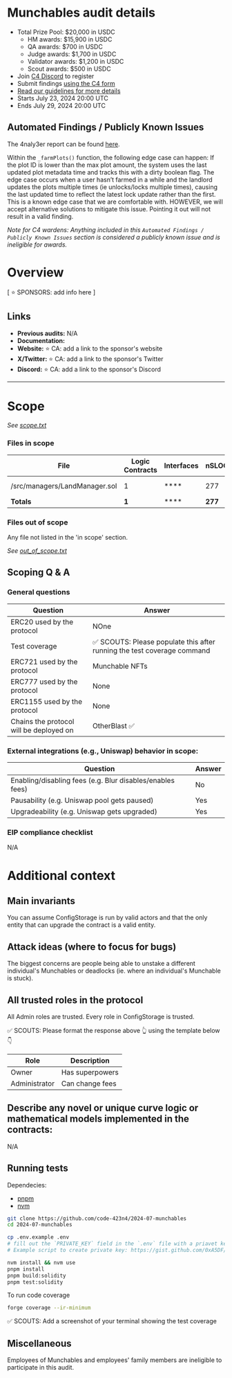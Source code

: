 # Munchables audit details

- Total Prize Pool: $20,000 in USDC
  - HM awards: $15,900 in USDC
  - QA awards: $700 in USDC
  - Judge awards: $1,700 in USDC
  - Validator awards: $1,200 in USDC
  - Scout awards: $500 in USDC
- Join [C4 Discord](https://discord.gg/code4rena) to register
- Submit findings [using the C4 form](https://code4rena.com/contests/2024-07-munchables/submit)
- [Read our guidelines for more details](https://docs.code4rena.com/roles/wardens)
- Starts July 23, 2024 20:00 UTC
- Ends July 29, 2024 20:00 UTC

## Automated Findings / Publicly Known Issues

The 4naly3er report can be found [here](https://github.com/code-423n4/2024-07-munchables/blob/main/4naly3er-report.md).

Within the `_farmPlots()` function, the following edge case can happen:
If the plot ID is lower than the max plot amount, the system uses the last updated plot metadata time and tracks this with a dirty boolean flag. The edge case occurs when a user hasn’t farmed in a while and the landlord updates the plots multiple times (ie unlocks/locks multiple times), causing the last updated time to reflect the latest lock update rather than the first. This is a known edge case that we are comfortable with. HOWEVER, we will accept alternative solutions to mitigate this issue. Pointing it out will not result in a valid finding.

_Note for C4 wardens: Anything included in this `Automated Findings / Publicly Known Issues` section is considered a publicly known issue and is ineligible for awards._

# Overview

[ ⭐️ SPONSORS: add info here ]

## Links

- **Previous audits:** N/A
- **Documentation:**
- **Website:** ⭐️ CA: add a link to the sponsor's website
- **X/Twitter:** ⭐️ CA: add a link to the sponsor's Twitter
- **Discord:** ⭐️ CA: add a link to the sponsor's Discord

---

# Scope

_See [scope.txt](https://github.com/code-423n4/2024-07-munchables/blob/main/scope.txt)_

### Files in scope

| File                          | Logic Contracts | Interfaces | nSLOC   | Purpose | Libraries used                                            |
| ----------------------------- | --------------- | ---------- | ------- | ------- | --------------------------------------------------------- |
| /src/managers/LandManager.sol | 1               | \*\*\*\*   | 277     |         | openzeppelin-contracts/contracts/token/ERC721/IERC721.sol |
| **Totals**                    | **1**           | \*\*\*\*   | **277** |         |                                                           |

### Files out of scope

Any file not listed in the 'in scope' section.

_See [out_of_scope.txt](https://github.com/code-423n4/2024-07-munchables/blob/main/out_of_scope.txt)_

## Scoping Q &amp; A

### General questions

| Question                                | Answer                                                                  |
| --------------------------------------- | ----------------------------------------------------------------------- |
| ERC20 used by the protocol              | NOne                                                                    |
| Test coverage                           | ✅ SCOUTS: Please populate this after running the test coverage command |
| ERC721 used by the protocol             | Munchable NFTs                                                          |
| ERC777 used by the protocol             | None                                                                    |
| ERC1155 used by the protocol            | None                                                                    |
| Chains the protocol will be deployed on | OtherBlast ✅                                                           |

### External integrations (e.g., Uniswap) behavior in scope:

| Question                                                  | Answer |
| --------------------------------------------------------- | ------ |
| Enabling/disabling fees (e.g. Blur disables/enables fees) | No     |
| Pausability (e.g. Uniswap pool gets paused)               | Yes    |
| Upgradeability (e.g. Uniswap gets upgraded)               | Yes    |

### EIP compliance checklist

N/A

# Additional context

## Main invariants

You can assume ConfigStorage is run by valid actors and that the only entity that can upgrade the contract is a valid entity.

## Attack ideas (where to focus for bugs)

The biggest concerns are people being able to unstake a different individual's Munchables or deadlocks (ie. where an individual's Munchable is stuck).

## All trusted roles in the protocol

All Admin roles are trusted. Every role in ConfigStorage is trusted.

✅ SCOUTS: Please format the response above 👆 using the template below👇

| Role          | Description     |
| ------------- | --------------- |
| Owner         | Has superpowers |
| Administrator | Can change fees |

## Describe any novel or unique curve logic or mathematical models implemented in the contracts:

N/A

## Running tests

Dependecies:

- [pnpm](https://pnpm.io/)
- [nvm](https://github.com/nvm-sh/nvm)

```bash
git clone https://github.com/code-423n4/2024-07-munchables
cd 2024-07-munchables

cp .env.example .env
# fill out the `PRIVATE_KEY` field in the `.env` file with a priavet key (in hex format `0x...`)
# Example script to create private key: https://gist.github.com/0xA5DF/3618fd9577777b30305442430bec800d

nvm install && nvm use
pnpm install
pnpm build:solidity
pnpm test:solidity
```

To run code coverage

```bash
forge coverage --ir-minimum
```

✅ SCOUTS: Add a screenshot of your terminal showing the test coverage

## Miscellaneous

Employees of Munchables and employees' family members are ineligible to participate in this audit.
